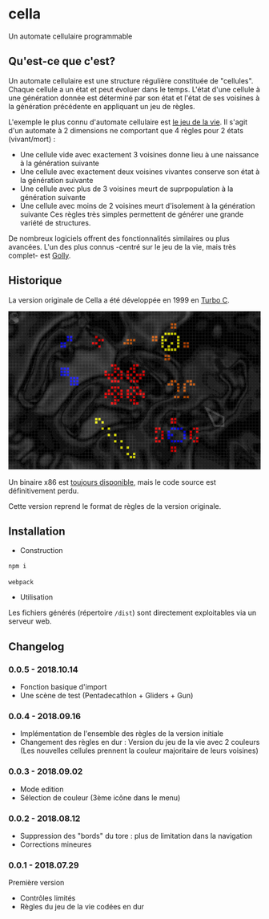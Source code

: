 # cella
Un automate cellulaire programmable

## Qu'est-ce que c'est?

Un automate cellulaire est une structure régulière constituée de "cellules". Chaque cellule a un état et peut évoluer dans le temps. L'état d'une cellule à une génération donnée est déterminé par son état et l'état de ses voisines à la génération précédente en appliquant un jeu de règles.

L'exemple le plus connu d'automate cellulaire est [le jeu de la vie](https://fr.wikipedia.org/wiki/Jeu_de_la_vie). Il s'agit d'un automate à 2 dimensions ne comportant que 4 règles pour 2 états (vivant/mort) :
- Une cellule vide avec exactement 3 voisines donne lieu à une naissance à la génération suivante
- Une cellule avec exactement deux voisines vivantes conserve son état à la génération suivante
- Une cellule avec plus de 3 voisines meurt de suprpopulation à la génération suivante
- Une cellule avec moins de 2 voisines meurt d'isolement à la génération suivante
Ces règles très simples permettent de générer une grande variété de structures.

De nombreux logiciels offrent des fonctionnalités similaires ou plus avancées. L'un des plus connus -centré sur le jeu de la vie, mais très complet- est [Golly](http://golly.sourceforge.net/).

## Historique

La version originale de Cella a été développée en 1999 en [Turbo C](https://fr.wikipedia.org/wiki/Turbo_C). 

![Une capture d'écran de la version originale de Cella](./readme_images/screenshot_cella.png)

Un binaire x86 est [toujours disponible](http://glenn.sanson.free.fr/v2/content_files/cella.zip), mais le code source est définitivement perdu. 

Cette version reprend le format de règles de la version originale.

## Installation

- Construction

```
npm i

webpack
```

- Utilisation

Les fichiers générés (répertoire ```/dist```) sont directement exploitables via un serveur web.

## Changelog

### 0.0.5 - 2018.10.14

- Fonction basique d'import
- Une scène de test (Pentadecathlon + Gliders + Gun)

### 0.0.4 - 2018.09.16

- Implémentation de l'ensemble des règles de la version initiale
- Changement des règles en dur : Version du jeu de la vie avec 2 couleurs (Les nouvelles cellules prennent la couleur majoritaire de leurs voisines)

### 0.0.3 - 2018.09.02

- Mode edition
- Sélection de couleur (3ème icône dans le menu)

### 0.0.2 - 2018.08.12

- Suppression des "bords" du tore : plus de limitation dans la navigation
- Corrections mineures

### 0.0.1 - 2018.07.29

Première version

- Contrôles limités
- Règles du jeu de la vie codées en dur

